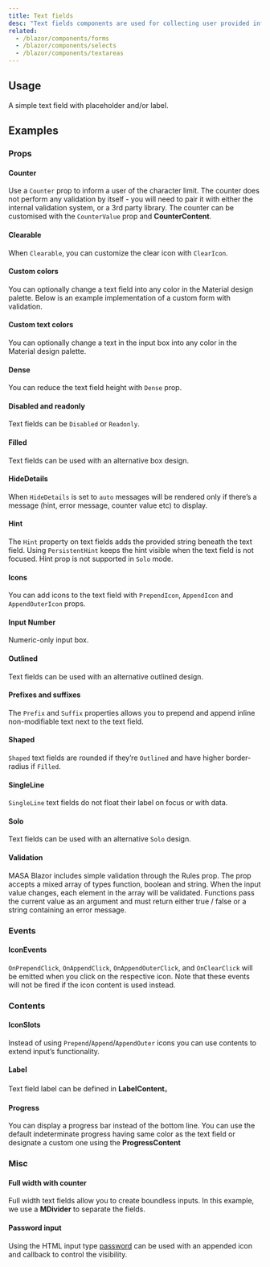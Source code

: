 ```yaml
---
title: Text fields
desc: "Text fields components are used for collecting user provided information."
related:
  - /blazor/components/forms
  - /blazor/components/selects
  - /blazor/components/textareas
---
```


## Usage

A simple text field with placeholder and/or label.

<text-fields-usage></text-fields-usage>

## Examples

### Props

#### Counter

Use a `Counter` prop to inform a user of the character limit. The counter does not perform any validation by itself -
you will need to pair it with either the internal validation system, or a 3rd party library. The counter can be
customised with the `CounterValue` prop and **CounterContent**.

<masa-example file="Examples.components.text_fields.Counter"></masa-example>

#### Clearable

When `Clearable`, you can customize the clear icon with `ClearIcon`.

<masa-example file="Examples.components.text_fields.Clearable"></masa-example>

#### Custom colors

You can optionally change a text field into any color in the Material design palette. Below is an example implementation of a custom form with validation.

<masa-example file="Examples.components.text_fields.CustomColors"></masa-example>

#### Custom text colors

You can optionally change a text in the input box into any color in the Material design palette.

<masa-example file="Examples.components.text_fields.CustomTextColors"></masa-example>

#### Dense

You can reduce the text field height with `Dense` prop.

<masa-example file="Examples.components.text_fields.Dense"></masa-example>

#### Disabled and readonly

Text fields can be `Disabled` or `Readonly`.

<masa-example file="Examples.components.text_fields.DisabledAndReadonly"></masa-example>

#### Filled

Text fields can be used with an alternative box design.

<masa-example file="Examples.components.text_fields.Filled"></masa-example>

#### HideDetails

When `HideDetails` is set to `auto` messages will be rendered only if there’s a message (hint, error message, counter value etc) to display.

<masa-example file="Examples.components.text_fields.HideDetails"></masa-example>

#### Hint

The `Hint` property on text fields adds the provided string beneath the text field. Using `PersistentHint` keeps the
hint visible when the text field is not focused. Hint prop is not supported in `Solo` mode.

<masa-example file="Examples.components.text_fields.Hint"></masa-example>

#### Icons

You can add icons to the text field with `PrependIcon`, `AppendIcon` and `AppendOuterIcon` props.

<masa-example file="Examples.components.text_fields.Icons"></masa-example>

#### Input Number

Numeric-only input box.

<masa-example file="Examples.components.text_fields.Number"></masa-example>

#### Outlined

Text fields can be used with an alternative outlined design.

<masa-example file="Examples.components.text_fields.Outlined"></masa-example>

#### Prefixes and suffixes

The `Prefix` and `Suffix` properties allows you to prepend and append inline non-modifiable text next to the text field.

<masa-example file="Examples.components.text_fields.PrefixesAndSuffixes"></masa-example>

#### Shaped

`Shaped` text fields are rounded if they’re `Outlined` and have higher border-radius if `Filled`.

<masa-example file="Examples.components.text_fields.Shaped"></masa-example>

#### SingleLine

`SingleLine` text fields do not float their label on focus or with data.

<masa-example file="Examples.components.text_fields.SingleLine"></masa-example>

#### Solo

Text fields can be used with an alternative `Solo` design.

<masa-example file="Examples.components.text_fields.Solo"></masa-example>

#### Validation

MASA Blazor includes simple validation through the Rules prop. The prop accepts a mixed array of types function, boolean and string. When the input value changes, each element in the array will be validated. Functions pass the current value as an argument and must return either true / false or a string containing an error message.

<masa-example file="Examples.components.text_fields.Validation"></masa-example>

### Events

#### IconEvents

`OnPrependClick`, `OnAppendClick`, `OnAppendOuterClick`, and `OnClearClick` will be emitted when you click on the respective icon.
Note that these events will not be fired if the icon content is used instead.

<masa-example file="Examples.components.text_fields.IconEvents"></masa-example>

### Contents

#### IconSlots

Instead of using `Prepend`/`Append`/`AppendOuter` icons you can use contents to extend input’s functionality.

<masa-example file="Examples.components.text_fields.IconSlots"></masa-example>

#### Label

Text field label can be defined in **LabelContent**。

<masa-example file="Examples.components.text_fields.Label"></masa-example>

#### Progress

You can display a progress bar instead of the bottom line. You can use the default indeterminate progress having same
color as the text field or designate a custom one using the **ProgressContent**

<masa-example file="Examples.components.text_fields.Progress"></masa-example>

### Misc

#### Full width with counter

Full width text fields allow you to create boundless inputs. In this example, we use a **MDivider** to separate the fields.

<masa-example file="Examples.components.text_fields.FullWidthWithCounter"></masa-example>

#### Password input

Using the HTML input type [password](https://developer.mozilla.org/en-US/docs/Web/HTML/Element/input/password) can be
used with an appended icon and callback to control the visibility.

<masa-example file="Examples.components.text_fields.PasswordInput"></masa-example>

